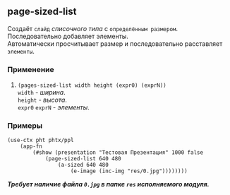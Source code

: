 ## page-sized-list
Создаёт `слайд` _списочного типа_ с `определённым размером`.<br>
Последовательно добавляет элементы.<br>
Автоматически просчитывает размер и последовательно расставляет `элементы`.

### Применение

1. `(pages-sized-list width height (expr0) (exprN))`<br>
`width` - _ширина_.<br>
`height` - _высота_.<br>
`expr0` `exprN` - _элементы_.

### Примеры

```pihta
(use-ctx pht phtx/ppl
    (app-fn
        (#show (presentation "Тестовая Презентация" 1000 false
            (page-sized-list 640 480
                (a-sized 640 480
                    (e-image (inc-img "res/0.jpg"))))))))
```
***Требует наличие файла `0.jpg` в папке `res` исполняемого модуля.***